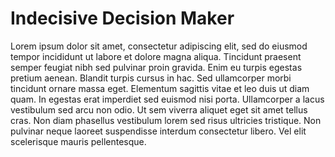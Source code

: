 # Indecisive Decision Maker
Lorem ipsum dolor sit amet, consectetur adipiscing elit, sed do eiusmod tempor incididunt ut labore et dolore magna aliqua. Tincidunt praesent semper feugiat nibh sed pulvinar proin gravida. Enim eu turpis egestas pretium aenean. Blandit turpis cursus in hac. Sed ullamcorper morbi tincidunt ornare massa eget. Elementum sagittis vitae et leo duis ut diam quam. In egestas erat imperdiet sed euismod nisi porta. Ullamcorper a lacus vestibulum sed arcu non odio. Ut sem viverra aliquet eget sit amet tellus cras. Non diam phasellus vestibulum lorem sed risus ultricies tristique. Non pulvinar neque laoreet suspendisse interdum consectetur libero. Vel elit scelerisque mauris pellentesque.